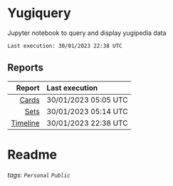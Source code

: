 # Yugiquery
Jupyter notebook to query and display yugipedia data

    Last execution: 30/01/2023 22:38 UTC

## Reports

|                    Report | Last execution       |
| -------------------------:|:-------------------- |
|       [Cards](Cards.html) | 30/01/2023 05:05 UTC |
|         [Sets](Sets.html) | 30/01/2023 05:14 UTC |
| [Timeline](Timeline.html) | 30/01/2023 22:38 UTC |


# Readme

###### tags: `Personal` `Public`

